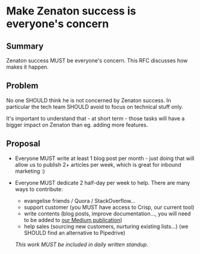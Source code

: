 # Make Zenaton success is everyone's concern

## Summary

Zenaton success MUST be everyone's concern. This RFC discusses how makes it happen.

## Problem

No one SHOULD think he is not concerned by Zenaton success.
In particular the tech team SHOULD avoid to focus on technical stuff only.

It's important to understand that - at short term - those tasks will have a bigger impact on Zenaton than eg. adding more features.

## Proposal

- Everyone MUST write at least 1 blog post per month - just doing that will allow us to publish 2+ articles per week, which is great for inbound marketing :)
- Everyone MUST dedicate 2 half-day per week to help. There are many ways to contribute:
    - evangelise friends / Quora / StackOverflow...
    - support customer (you MUST have access to Crisp, our current tool)
    - write contents (blog posts, improve documentation..., you will need to be added to [our Medium publication](https://medium.com/zenaton))
    - help sales (sourcing new customers, nurturing existing lists...)  (we SHOULD find an alternative to Pipedrive)

    *This work MUST be included in daily written standup*.
